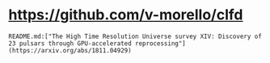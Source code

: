 # https://github.com/v-morello/clfd

```console
README.md:["The High Time Resolution Universe survey XIV: Discovery of 23 pulsars through GPU-accelerated reprocessing"](https://arxiv.org/abs/1811.04929)

```
